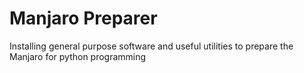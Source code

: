 # Manjaro Preparer

Installing general purpose software and useful utilities to prepare the Manjaro for python programming

